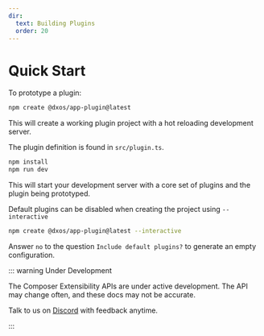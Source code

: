 ```yaml
---
dir:
  text: Building Plugins
  order: 20
---
```


# Quick Start

To prototype a plugin:

```bash
npm create @dxos/app-plugin@latest
```

This will create a working plugin project with a hot reloading development server.

The plugin definition is found in `src/plugin.ts`.

```bash
npm install
npm run dev
```

This will start your development server with a core set of plugins and the plugin being prototyped.

Default plugins can be disabled when creating the project using `--interactive`

```bash
npm create @dxos/app-plugin@latest --interactive
```

Answer `no` to the question `Include default plugins?` to generate an empty configuration.

::: warning Under Development

The Composer Extensibility APIs are under active development. The API may change often, and these docs may not be accurate.

Talk to us on [Discord](https://discord.gg/eXVfryv3sW) with feedback anytime.

:::
